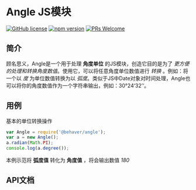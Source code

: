 # Angle JS模块

[![GitHub license](https://img.shields.io/badge/license-ISC-green.svg)](#) [![npm version](https://img.shields.io/npm/v/react.svg?style=flat)](https://www.npmjs.com/package/@behaver/angle) [![PRs Welcome](https://img.shields.io/badge/PRs-welcome-brightgreen.svg)](#)

## 简介

顾名思义，Angle是一个用于处理 **角度单位** 的JS模块，创造它目的是为了 *更方便的处理和转换角度数值*。使用它，可以将任意角度单位数值进行 *转换* 。例如：将一个以 *度* 为单位数值转换为以 *弧度*。类似于JS中Date对象对时间处理，Angle也可以将你的角度数值作为一个字符串输出，例如：30°24‘32’‘。

## 用例

基本的单位转换操作

```js
var Angle = require('@behaver/angle');
var a = new Angle();
a.radian(Math.PI);
console.log(a.degree());
```

本例示范将 **弧度值** 转化为 **角度值** ，将会输出数值 *180*


## API文档


